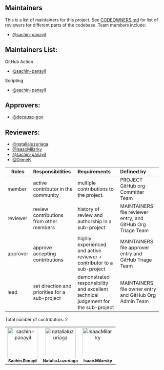 ## Maintainers

<!-- TODO: Who are the points of contact in your project who are responsible/accountable for the project? This can often be an engineering or design manager or leader, who may or may not be the primary maintainers of the project. -->

This is a list of maintainers for this project. See [CODEOWNERS.md](./CODEOWNERS.md) for list of reviewers for different parts of the codebase. Team members include:

- [@sachin-panayil](https://github.com/sachin-panayil)

## Maintainers List:

<!-- TODO: What groups/domains are maintainers a part of? Does your project have domains/areas that are maintained by specific people? List @USERNAMES directly, or any @ALIASES for groups/teams. -->

GitHub Action

- [@sachin-panayil](https://github.com/sachin-panayil)

Scripting

- [@sachin-panayil](https://github.com/sachin-panayil)

## Approvers:

- [@decause-gov](https://github.com/decause-gov)

## Reviewers:

- [@natalialuzuriaga](https://github.com/natalialuzuriaga)
- [@IsaacMilarky](https://github.com/IsaacMilarky)
- [@sachin-panayil](https://github.com/sachin-panayil)
- [@DinneK](https://github.com/DinneK)

| Roles    | Responsibilities                               | Requirements                                                                      | Defined by                                                  |
| -------- | :--------------------------------------------- | :-------------------------------------------------------------------------------- | :---------------------------------------------------------- |
| member   | active contributor in the community            | multiple contributions to the project.                                            | PROJECT GitHub org Committer Team                           |
| reviewer | review contributions from other members        | history of review and authorship in a sub-project                                 | MAINTAINERS file reviewer entry, and GitHub Org Triage Team |
| approver | approve accepting contributions                | highly experienced and active reviewer + contributor to a sub-project             | MAINTAINERS file approver entry and GitHub Triage Team      |
| lead     | set direction and priorities for a sub-project | demonstrated responsibility and excellent technical judgement for the sub-project | MAINTAINERS file owner entry and GitHub Org Admin Team      |

Total number of contributors: <!--CONTRIBUTOR COUNT START--> 2 <!--CONTRIBUTOR COUNT END-->

<!-- readme: contributors -start -->
<table>
	<tbody>
		<tr>
            <td align="center">
                <a href="https://github.com/sachin-panayil">
                    <img src="https://avatars.githubusercontent.com/u/79382140?v=4" width="100;" alt="sachin-panayil"/>
                    <br />
                    <sub><b>Sachin Panayil</b></sub>
                </a>
            </td>
            <td align="center">
                <a href="https://github.com/natalialuzuriaga">
                    <img src="https://avatars.githubusercontent.com/u/29980737?v=4" width="100;" alt="natalialuzuriaga"/>
                    <br />
                    <sub><b>Natalia Luzuriaga</b></sub>
                </a>
            </td>
            <td align="center">
                <a href="https://github.com/IsaacMilarky">
                    <img src="https://avatars.githubusercontent.com/u/24639268?v=4" width="100;" alt="IsaacMilarky"/>
                    <br />
                    <sub><b>Isaac Milarsky</b></sub>
                </a>
            </td>
		</tr>
	<tbody>
</table>
<!-- readme: contributors -end -->
